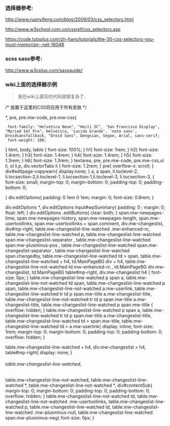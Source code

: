 

### 选择器参考:

http://www.ruanyifeng.com/blog/2009/03/css_selectors.html

http://www.w3school.com.cn/cssref/css_selectors.asp

https://code.tutsplus.com/zh-hans/tutorials/the-30-css-selectors-you-must-memorize--net-16048

### scss sass参考:

http://www.w3cplus.com/sassguide/

### wiki上面的选择器示例

> 我在wiki上面写的代码就够复杂了.

/* 放置于这里的CSS将应用于所有皮肤 */

*, pre,  pre.mw-code, pre.mw-css{

     font-family: "Helvetica Neue", "Heiti SC", 'San Francisco Display', "Myriad Set Pro", Helvetica, 'Lucida Grande', 'noto sans', Droidsansfallback, "Droid Sans", Dengxian, Segoe, Arial, sans-serif;
     font-weight: 100;
 }
 html,
 body,
 table {
   font-size: 100%;
 }
h1{
font-size: 1rem;
}
h2{
font-size: 1.4rem;
}
h3{
font-size: 1.4rem;
}
h4{
font-size: 1.4rem;
}
h5{
font-size: 1.3rem;
}
h6{
font-size: 1.3rem;
}
textarea, pre,  pre.mw-code, pre.mw-css,ul li, ol li,p, div.vectorTabs li {
font-size: 1.2rem;
}
pre{
  overflow-x: scroll;
}
div#editpage-copywarn{
display:none;
}
a, a span, li.toclevel-2, li.tocsection-2,li.toclevel-1, li.tocsection-1,li.toclevel-3, li.tocsection-3, {
font-size: small;
margin-top: 0;
margin-bottom: 0;
padding-top: 0;
padding-bottom: 0;

}
div.editOptions{
padding: 0 1em 0 1em;
margin: 0;
font-size: 0.8rem;
}

div.editOptions *, div.editOptions  input#wpSummary{
padding: 0 ;
margin: 0;
float: left;
}
div.editOptions .editButtons{
clear: both;
}
span.mw-newpages-time, span.mw-newpages-history, span.mw-newpages-length, span.mw-usertoollinks, span.mw-usertoollinks + span.comment, div.mw-changeslist, div#mp-right,  table.mw-changeslist-line-watched .mw-enhanced-rc, table.mw-changeslist-line-watched  p,
table.mw-changeslist-line-watched span.mw-changeslist-separator , table.mw-changeslist-line-watched span.mw-plusminus-pos , table.mw-changeslist-line-watched span.mw-changeslist-separator , table.mw-changeslist-line-watched span.changedby, table.mw-changeslist-line-watched td > span,
table.mw-changeslist-line-watched + h4,
td.MainPageBG div + h4,
table.mw-changeslist-line-not-watched td.mw-enhanced-rc ,
td.MainPageBG div.mw-changeslist,
td.MainPageBG table#mp-right,
div.mw-changeslist h4
{
  font-size: 0px;
}
table.mw-changeslist-line-watched  p span a,
table.mw-changeslist-line-not-watched td span,
table.mw-changeslist-line-watched  p span,
table.mw-changeslist-line-not-watched a.mw-userlink,
table.mw-changeslist-line-watched tr td p  span.mw-title a.mw-changeslist-title,
table.mw-changeslist-line-not-watched tr td p span.mw-title a.mw-changeslist-title,
table.mw-changeslist-line-watched p span.mw-title
{
  overflow: hidden;
}
table.mw-changeslist-line-watched p span a,
table.mw-changeslist-line-watched tr td p span.mw-title a.mw-changeslist-title,
table.mw-changeslist-line-watched td > span.mw-title,
table.mw-changeslist-line-watched td > a.mw-userlink{
  display: inline;
  font-size: 1rem;
  margin-top: 0;
  margin-bottom: 0;
  padding-top: 0;
  padding-bottom: 0;
  overflow: hidden;
}

table.mw-changeslist-line-watched + h4,
div.mw-changeslist > h4,
table#mp-right{
  display: none;
}

###### table.mw-changeslist-line-watched,

table.mw-changeslist-line-not-watched,
table.mw-changeslist-line-watched *,
table.mw-changeslist-line-not-watched *,
div#contentSub{
  margin-top: 0;
  margin-bottom: 0;
  padding-top: 0;
  padding-bottom: 0;
  overflow: hidden;
}
table.mw-changeslist-line-not-watched td,
table.mw-changeslist-line-not-watched .mw-usertoollinks,
table.mw-changeslist-line-watched  p,
table.mw-changeslist-line-watched td,
table.mw-changeslist-line-watched .mw-plusminus-null,
table.mw-changeslist-line-watched  span.mw-plusminus-neg{
  font-size: 0px;
}